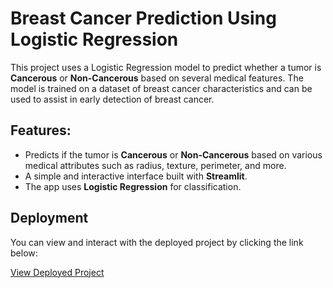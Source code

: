 # Breast Cancer Prediction Using Logistic Regression

This project uses a Logistic Regression model to predict whether a tumor is **Cancerous** or **Non-Cancerous** based on several medical features. The model is trained on a dataset of breast cancer characteristics and can be used to assist in early detection of breast cancer.

## Features:
- Predicts if the tumor is **Cancerous** or **Non-Cancerous** based on various medical attributes such as radius, texture, perimeter, and more.
- A simple and interactive interface built with **Streamlit**.
- The app uses **Logistic Regression** for classification.

## Deployment

You can view and interact with the deployed project by clicking the link below:

[View Deployed Project]([INSERT-YOUR-DEPLOYED-PROJECT-LINK-HERE](https://breast-cancer-prediction-using-logistic-regression-x9jhbvihzkn.streamlit.app/))

